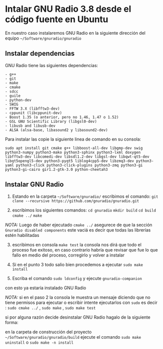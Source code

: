 # Intalar GNU Radio 3.8 desde el código fuente en Ubuntu 

En nuestro caso instalaremos GNU Radio en la siguiente dirección del equipo `~/Software/gnuradio/gnuradio`

## Instalar dependencias 

GNU Radio tiene las siguientes dependencias: 

    - g++
    - git
    - make
    - cmake
    - sdcc
    - guile
    - python-dev
    - SWIG
    - FFTW 3.X (libfftw3-dev)
    - cppunit (libcppunit-dev)
    - Boost 1.35 (o anterior, pero no 1.46, 1.47 o 1.52)
    - GSL GNU Scientific Library (libgsl0-dev)
    - libusb and libusb-dev
    - ALSA (alsa-base, libasound2 y libasound2-dev)

Para instalar las copie la siguiente linea de comando en su consola: 

`sudo apt install git cmake g++ libboost-all-dev libgmp-dev swig python3-numpy python3-mako python3-sphinx python3-lxml doxygen libfftw3-dev libcomedi-dev libsdl1.2-dev libgsl-dev libqwt-qt5-dev libqt5opengl5-dev python3-pyqt5 liblog4cpp5-dev libzmq3-dev python3-yaml python3-click python3-click-plugins python3-zmq python3-gi python3-gi-cairo gir1.2-gtk-3.0 python-cheetah3`
 
## Instalar GNU Radio 

1. Estando en la carpeta `~/Software/gnuradio/` escribimos el comando:
`git clone --recursive https://github.com/gnuradio/gnuradio.git`

2. escribimos los siguientes comandos: 
`cd gnuradio`
`mkdir build`
`cd build`
`cmake ../`
`make`

*NOTA:*
Luego de haber ejecutado `cmake ../` asegurece de que la sección `Gnuradio disabled components` este vaciá es decir que todas
las librerías estén habilitadas 

3. escribimos en consola `make test` la consola nos dirá que todo el proceso fue exitoso, en caso contrario habría que revisar 
que fue lo que fallo en medio del proceso, corregirlo y volver a instalar 

4. Si en el punto 3 todo salio bien procedemos a ejecutar 
`sudo make install`

5. Escriba el comando `sudo ldconfig` y ejecute `gnuradio-companion`

con esto ya estaría instalado GNU Radio 

*NOTA:*
si en el paso 2 la consola le muestra un mensaje diciendo que no tiene permisos para ejecutar o escribir intente ejecutarlos 
con `sudo` es decir : `sudo cmake ../` , `sudo make` , `sudo make test`

si por alguna razón decide desinstalar GNU Radio hagalo de la siguiente forma: 

en la carpeta de construcción del proyecto `~/Software/gnuradio/gnuradio/build` ejecute el comando `sudo make uninstall` o 
`sudo make -n install`




